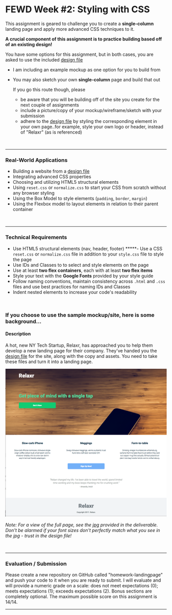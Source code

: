 # FEWD Week #2: Styling with CSS

This assignment is geared to challenge you to create a **single-column** landing page and apply more advanced CSS techniques to it.

**A crucial component of this assignment is to practice building based off of an existing design!**

You have some options for this assignment, but in both cases, you are asked to use the included [design file](design_file.txt)

- I am including an example mockup as one option for you to build from

- You may also sketch your own **single-column** page and build that out

  If you go this route though, please

  - be aware that you will be building off of the site you create for the next couple of assignments
  - include a picture/copy of your mockup/wireframe/sketch with your submission
  - adhere to the [design file](design_file.txt) by styling the corresponding element in your own page..for example, style your own logo or header,  instead of "Relaxr" (as is referenced)

  ​

---

### Real-World Applications

- Building a website from a [design file](design_file.txt)
- Integrating advanced CSS properties
- Choosing and utilizing HTML5 structural elements
- Using `reset.css` or `normalize.css` to start your CSS from scratch without any browser styling
- Using the Box Model to style elements (`padding`, `border`, `margin`)
- Using the Flexbox model to layout elements in relation to their parent container

<br>

------

### Technical Requirements

- Use HTML5 structural elements (nav, header, footer)
*****- Use a CSS `reset.css` or `normalize.css` file in addition to your `style.css` file to style the page
- Use IDs and Classes to to select and style elements on the page
- Use at least **two flex containers**, each with at least **two flex items**
- Style your text with the **Google Fonts** provided by your style guide
- Follow naming conventions, maintain consistency across `.html` and `.css` files and use best practices for naming IDs and Classes
- Indent nested elements to increase your code's readability

<br>

### If you choose to use the sample mockup/site, here is some background...

#### Description


A hot, new NY Tech Startup, Relaxr, has approached you to help them develop a new landing page for their company. They've handed you the [design file](design_file.txt) for the site, along with the copy and assets. You need to take these files and turn it into a landing page.


![Relaxr Landing Page](images/relaxr_landing.png)

*Note: For a view of the full page, see the [jpg](images/relaxr_landing.png) provided in the deliverable. Don't be alarmed if your font sizes don't perfectly match what you see in the jpg - trust in the design file!*


<br>

---

### Evaluation / Submission

Please create a new repository on GitHub called "homework-landingpage" and push your code to it when you are ready to submit. I will evaluate and will provide a numeric grade on a scale: does not meet expectations (0); meets expectations (1); exceeds expectations (2). Bonus sections are completely optional. The maximum possible score on this assignment is 14/14.

---
